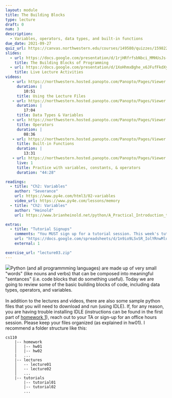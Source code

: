 ```yaml
---
layout: module
title: The Building Blocks
type: lecture
draft: 0
num: 3
description:
  - Variables, operators, data types, and built-in functions
due_date: 2021-09-27
quiz_url: https://canvas.northwestern.edu/courses/149580/quizzes/159822
slides:
  - url: https://docs.google.com/presentation/d/1rjHRfrfsbNbci_MMHUsJs-hodKI7_aczBGyoAKaRZrU/edit?usp=sharing
    title: The Building Blocks of Programming
  - url: https://docs.google.com/presentation/d/1XoHhmxBghe_x6JFufFkdXy7CvTFIivjOp-d9FoEMGZ8/edit?usp=sharing
    title: Live Lecture Activities
videos:
   - url: https://northwestern.hosted.panopto.com/Panopto/Pages/Viewer.aspx?id=5e8668ba-7ecd-406c-95a3-adab0002be9f
     duration: |
        10:51
     title: Using the Lecture Files
   - url: https://northwestern.hosted.panopto.com/Panopto/Pages/Viewer.aspx?id=51f44ad7-0088-450f-8c39-adab0002be00
     duration: |
        17:04
     title: Data Types & Variables
   - url: https://northwestern.hosted.panopto.com/Panopto/Pages/Viewer.aspx?id=3df68939-9ec8-4adb-9c21-adab0002c2b6
     title: Operators
     duration: |
        08:36
   - url: https://northwestern.hosted.panopto.com/Panopto/Pages/Viewer.aspx?id=ad65b34b-7ed1-4f50-a483-adab0002c20f
     title: Built-in Functions
     duration: |
        13:31
   - url: https://northwestern.hosted.panopto.com/Panopto/Pages/Viewer.aspx?id=4a328a1a-e767-405f-9689-adb000f6a564
     live: 1
     title: Practice with variables, constants, & operators
     duration: "44:28"

readings:
  - title: "Ch2: Variables"
    author: "Severance"
    url: https://www.py4e.com/html3/02-variables
    video_url: https://www.py4e.com/lessons/memory
  - title: "Ch2: Variables"
    author: "Heinold"
    url: https://www.brianheinold.net/python/A_Practical_Introduction_to_Python_Programming_Heinold.pdf

extras:
  - title: "Tutorial Signups"
    comments: "You MUST sign up for a tutorial session. This week's tutorial is mandatory."
    url: "https://docs.google.com/spreadsheets/d/1n9io9LSvSR_IolYRnwMluJ2Eq_qFN7uhGFRBMQVzvec/edit?usp=sharing"
    external: 1

exercise_url: "lecture03.zip"
---
```


<img class="module-image" src="/fall2021/assets/images/lectures/lecture_02_blocks.jpg" />Python (and all programmming languages) are made up of very small "words" (like nouns and verbs) that can be composed into meaningful "sentances" (i.e. code blocks that do something useful). Today we are going to review some of the basic building blocks of code, including data types, operators, and variables.<br><br>In addition to the lectures and videos, there are also some sample python files that you will need to download and run (using IDLE). If, for any reason, you are having trouble installing IDLE (instructions can be found in the first part of [homework 1](../assignments/hw1)), reach out to your TA or sign-up for an office hours session. Please keep your files organized (as explained in hw01). I recommend a folder structure like this:

```
cs110
    |-- homework
    │   |-- hw01
    │   |-- hw02
    |   ...
    |-- lectures
    │   -- lecture01
    │   -- lecture02
    │   ...
    |-- tutorials
        |-- tutorial01
        |-- tutorial02
        ...
```